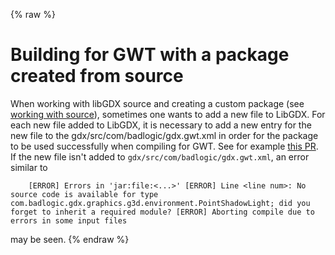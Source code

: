 {% raw %}
# Building for GWT with a package created from source
When working with libGDX source and creating a custom package (see [working with source](https://libgdx.com/dev/from-source/)), sometimes one wants to add a new file to LibGDX.
For each new file added to LibGDX, it is necessary to add a new entry for the new file to the gdx/src/com/badlogic/gdx.gwt.xml in order for the package to be used successfully when compiling for GWT. 
See for example [this PR](https://github.com/libgdx/libgdx/pull/5018/files#diff-13b547f0d1b0872d60d67db4ca0b266d).
If the new file isn't added to `gdx/src/com/badlogic/gdx.gwt.xml`, an error similar to

`    [ERROR] Errors in 'jar:file:<...>'
          [ERROR] Line <line num>: No source code is available for type com.badlogic.gdx.graphics.g3d.environment.PointShadowLight; did you forget to inherit a required module?
    [ERROR] Aborting compile due to errors in some input files`

may be seen.
{% endraw %}